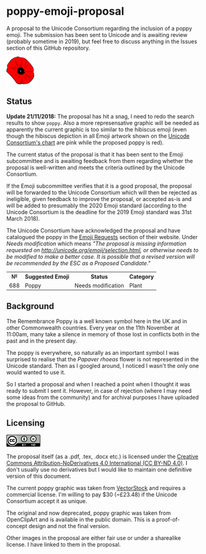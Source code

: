 # poppy-emoji-proposal
A proposal to the Unicode Consortium regarding the inclusion of a poppy emoji. The submission has been sent to Unicode and is awaiting review (probably sometime in 2019), but feel free to discuss anything in the Issues section of this GitHub repository.

<img src="https://github.com/inferno986return/poppy-emoji-proposal/blob/master/img/poppy.png" alt="Poppy proof-of-concept"/>

## Status

**Update 21/11/2018:** The proposal has hit a snag, I need to redo the search results to show `poppy`. Also a more represensative graphic will be needed as apparently the current graphic is too similar to the hibiscus emoji (even though the hibiscus depiction in all Emoji artwork shown on the [Unicode Consortium's chart](https://unicode.org/emoji/charts/full-emoji-list.html#plant-flower) are pink while the proposed poppy is red).

The current status of the proposal is that it has been sent to the Emoji subcommittee and is awaiting feedback from them regarding whether the proposal is well-written and meets the criteria outlined by the Unicode Consortium.

If the Emoji subcommittee verifies that it is a good proposal, the proposal will be forwarded to the Unicode Consortium which will then be rejected as ineligible, given feedback to improve the proposal, or accepted as-is and will be added to presumably the 2020 Emoji standard (according to the Unicode Consortium is the deadline for the 2019 Emoji standard was 31st March 2018).

The Unicode Consortium have acknowledged the proposal and have catalogued the poppy in the [Emoji Requests](https://unicode.org/emoji/emoji-requests.html) section of their website. Under *Needs modification* which means *"The proposal is missing information requested on http://unicode.org/emoji/selection.html, or otherwise needs to be modified to make a better case. It is possible that a revised version will be recommended by the ESC as a Proposed Candidate."*

<table>
	<tr><th>№</th> <th>Suggested Emoji</th> <th>Status</th> <th>Category</th></tr>
	<tr><td>688</td> <td>Poppy</td> <td>Needs modification</td> <td>Plant</td></tr>
</table>

## Background

The Remembrance Poppy is a well known symbol here in the UK and in other Commonwealth countries. Every year on the 11th November at 11:00am, many take a silence in memory of those lost in conflicts both in the past and in the present day.

The poppy is everywhere, so naturally as an important symbol I was surprised to realise that the *Papaver rhoeas* flower is not represented in the Unicode standard. Then as I googled around, I noticed I wasn't the only one would wanted to use it.

So I started a proposal and when I reached a point when I thought it was ready to submit I sent it. However, in case of rejection (where I may need some ideas from the community) and for archival purposes I have uploaded the proposal to GitHub.

## Licensing

<img src="https://github.com/inferno986return/poppy-emoji-proposal/blob/master/img/ccbynd.png" alt="CC-BY-ND"/> 

The proposal itself (as a .pdf, .tex, .docx etc.) is licensed under the [Creative Commons Attribution-NoDerivatives 4.0 International (CC BY-ND 4.0)](https://creativecommons.org/licenses/by-nd/4.0/). I don't usually use no derivatives but I would like to maintain one definitive version of this document.

The current poppy graphic was taken from [VectorStock](https://www.vectorstock.com/royalty-free-vector/red-poppy-vector-2938925) and requires a commercial license. I'm willing to pay $30 (~£23.48) if the Unicode Consortium accept it as unique.

The original and now deprecated, poppy graphic was taken from OpenClipArt and is available in the public domain. This is a proof-of-concept design and not the final version.

Other images in the proposal are either fair use or under a sharealike license. I have linked to them in the proposal.